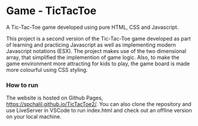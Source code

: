 # Game - TicTacToe

A Tic-Tac-Toe game developed using pure HTML, CSS and Javascript.
 
This project is a second version of the Tic-Tac-Toe game developed as part of learning and practicing Javascript as well as implementing modern Javascript notations (ESX). 
The project makes use of the two dimensional array, that simplified the implemention of game logic. 
Also, to make the game environment more attracting for kids to play, the game board is made more colourful using CSS styling.

### How to run

The website is hosted on Github Pages, https://spchalil.github.io/TicTacToe2/. You can also clone the repository and use LiveServer in VSCode to run index.html and check out an offline version on your local machine.